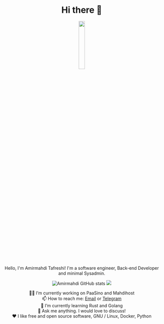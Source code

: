 <h1 align="center">Hi there 👋</h1>
<p align="center">
  <img width="20%" src="https://github.com/mr-tafreshi/mr-tafreshi/blob/master/dd1b75fb884d613a4d7a5ddea7036d495d15225e.png" />
</p>
<p align="center">Hello, I'm Amirmahdi Tafreshi! I'm a software engineer, Back-end Developer and minimal Sysadmin.</p>
<p align="center">
  <img src="https://github-readme-stats.vercel.app/api?username=mr-tafreshi&show_icons=true" alt="Amirmahdi GitHub stats"></img>
  <img src="https://github-readme-stats.vercel.app/api/top-langs/?username=mr-tafreshi&theme=default&line_height=27&layout=compact" />
</p>
<p align="center">
👨‍💻 I’m currently working on PaaSino and Mahdihost<br>
📫 How to reach me: <a href="mailto:a.tafreshi440@gmail.com">Email</a> or <a href="https://t.me/amirmahdi_tafreshi">Telegram</a><br>
🌱 I’m currently learning Rust and Golang<br>
💬 Ask me anything. I would love to discuss!<br>
❤️ I like free and open source software, GNU / Linux, Docker, Python
</p>
